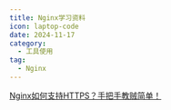 ```yaml
---
title: Nginx学习资料
icon: laptop-code
date: 2024-11-17
category:
  - 工具使用
tag:
  - Nginx
---
```


[Nginx如何支持HTTPS？手把手教贼简单！](https://cloud.tencent.com/developer/article/1743989)

